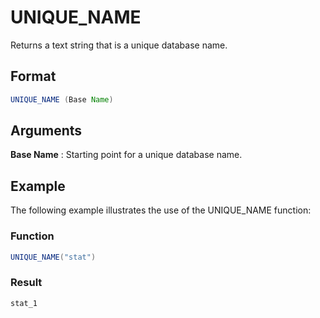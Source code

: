 # UNIQUE_NAME

Returns a text string that is a unique database name.

## Format
```java
UNIQUE_NAME (Base Name)
```
## Arguments

**Base Name**
: Starting point for a unique database name.


## Example

The following example illustrates the use of the UNIQUE_NAME function:


### Function  
```java
UNIQUE_NAME("stat")  
```

### Result  
```java
stat_1  
```